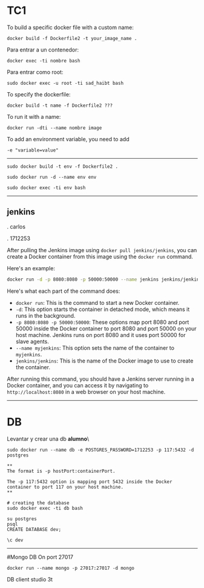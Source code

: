 # TC1
To build a specific docker file with a custom name:
```
docker build -f Dockerfile2 -t your_image_name .
```


Para entrar a un contenedor:
```
docker exec -ti nombre bash
```

Para entrar como root:
```
sudo docker exec -u root -ti sad_haibt bash
```


To specify the dockerfile:
```
docker build -t name -f Dockerfile2 ???
```

To run it with a name:
```
docker run -dti --name nombre image
```

To add an environment variable, you need to add
```
-e "variable=value"
```

---
```
sudo docker build -t env -f Dockerfile2 .

sudo docker run -d --name env env

sudo docker exec -ti env bash
```
---


## jenkins
. carlos

. 1712253


After pulling the Jenkins image using `docker pull jenkins/jenkins`, you can create a Docker container from this image using the `docker run` command. 

Here's an example:

```bash
docker run -d -p 8080:8080 -p 50000:50000 --name jenkins jenkins/jenkins
```

Here's what each part of the command does:

- `docker run`: This is the command to start a new Docker container.
- `-d`: This option starts the container in detached mode, which means it runs in the background.
- `-p 8080:8080 -p 50000:50000`: These options map port 8080 and port 50000 inside the Docker container to port 8080 and port 50000 on your host machine. Jenkins runs on port 8080 and it uses port 50000 for slave agents.
- `--name myjenkins`: This option sets the name of the container to `myjenkins`.
- `jenkins/jenkins`: This is the name of the Docker image to use to create the container.

After running this command, you should have a Jenkins server running in a Docker container, and you can access it by navigating to `http://localhost:8080` in a web browser on your host machine.

---

# DB
Levantar y crear una db
**alumno**\
```
sudo docker run --name db -e POSTGRES_PASSWORD=1712253 -p 117:5432 -d postgres

**
The format is -p hostPort:containerPort.

The -p 117:5432 option is mapping port 5432 inside the Docker container to port 117 on your host machine.
**

# creating the database
sudo docker exec -ti db bash

su postgres
psql
CREATE DATABASE dev;

\c dev

```

---
#Mongo DB
On port 27017
```
docker run --name mongo -p 27017:27017 -d mongo
```

DB client studio 3t
